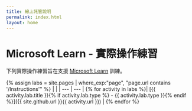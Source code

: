 ```yaml
---
title: 線上託管說明
permalink: index.html
layout: home
---
```


# Microsoft Learn - 實際操作練習

下列實際操作練習旨在支援 [Microsoft Learn](https://docs.microsoft.com/training/) 訓練。

{% assign labs = site.pages | where_exp:"page", "page.url contains '/Instructions'" %}
| |
| --- | --- | 
{% for activity in labs  %}| [{{ activity.lab.title }}{% if activity.lab.type %} - {{ activity.lab.type }}{% endif %}]({{ site.github.url }}{{ activity.url }}) |
{% endfor %}
